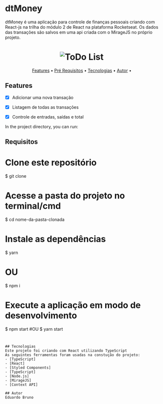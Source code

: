 # dtMoney

dtMoney é uma aplicação para controle de finanças pessoais criando com React-js na trilha do módulo 2 de React na plataforma Rocketseat. Os dados das transações são salvos em uma api criada com o MirageJS no próprio projeto.

<h1 align="center">
  <img alt="ToDo List" title="ToDo List" src="./github/dtMoney-gif.gif" />
</h1>

<p align="center">
  <a href="#features">Features</a> •
  <a href="#requisitos">Pré Requisitos</a> •
  <a href="#tecnologias">Tecnologias</a> •
  <a href="#autor">Autor</a> •
</p>


## Features
- [x] Adicionar uma nova transação
- [x] Listagem de todas as transações
- [x] Controle de entradas, saídas e total


In the project directory, you can run:

## Requisitos

# Clone este repositório
$ git clone

# Acesse a pasta do projeto no terminal/cmd
$ cd nome-da-pasta-clonada

# Instale as dependências
$ yarn
# OU
$ npm i

# Execute a aplicação em modo de desenvolvimento
$ npm start
#OU
$ yarn start
```


## Tecnologias
Este projeto foi criando com React utilizando TypeScript
As seguintes ferramentas foram usadas na constução do projeto:
- [TypeScript]
- [React]
- [Styled Components]
- [TypeScript]
- [Node.js]
- [MirageJS]
- [Context API]

## Autor
Eduardo Bruno
